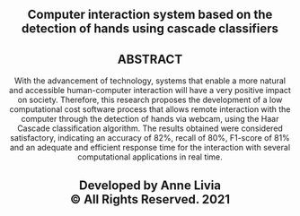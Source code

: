 <h2 align="center"> Computer interaction system based on the detection of hands using cascade classifiers</h2>

<h2 align="center"> ABSTRACT </h2>
<p align="center"></h2>
With the advancement of technology, systems that enable a more natural and accessible human-computer interaction will have a very positive impact on society. Therefore, this research proposes the development of a low computational cost software process that allows remote interaction with the computer through the detection of hands via webcam, using the Haar Cascade classification algorithm. The results obtained were considered satisfactory, indicating an accuracy of 82%, recall of 80%, F1-score of 81% and an adequate and efficient response time for the interaction with several computational applications in real time.
</p>

<h2 align="center"> Developed by Anne Livia
<br/>© All Rights Reserved. 2021<br/><br/></h2>